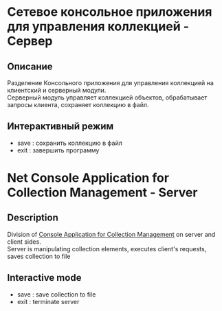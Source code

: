 # Сетевое консольное приложения для управления коллекцией - Сервер
## Описание
Разделение Консольного приложения для управления коллекцией на клиентский и серверный модули.  
Серверный модуль управляет коллекцией объектов, обрабатывает запросы клиента, сохраняет коллекцию в файл.
## Интерактивный режим
- save : сохранить коллекцию в файл
- exit : завершить программу

# Net Console Application for Collection Management - Server
## Description
Division of [Console Application for Collection Management](https://github.com/SuperJaremy/Lab5) on server and client sides.  
Server is manipulating collection elements, executes client's requests, saves collection to file
## Interactive mode
- save : save collection to file
- exit : terminate server